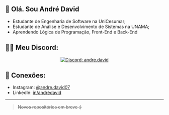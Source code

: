 ## 👋 Olá. Sou André David 
- Estudante de Engenharia de Software na UniCesumar;
- Estudante de Análise e Desenvolvimento de Sistemas na UNAMA;
- Aprendendo Lógica de Programação, Front-End e Back-End

## 👨‍💻 Meu Discord:
<div align="center">
	<a href="https://discord.com/users1025007887535329290">
	<img src="https://lanyard.cnrad.dev/api/1025007887535329290" alt="Discord: andre.david">
	</a>
</div>

## 📲 Conexões:
- Instagram: [@andre.david07](https://instagram.com/andre.david07)
- LinkedIn: [in/andrédavid](https://linkedin.com/in/andrédavid)

---
> ~~Novos repositórios em breve :)~~


